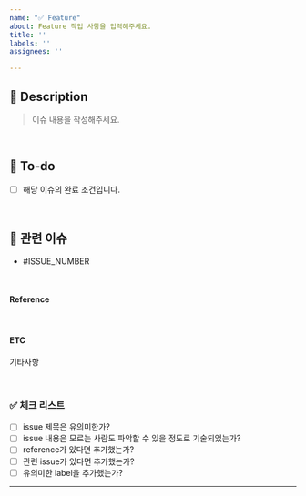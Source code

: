 ```yaml
---
name: "✅ Feature"
about: Feature 작업 사항을 입력해주세요.
title: ''
labels: ''
assignees: ''

---
```


## 📌 Description
> 이슈 내용을 작성해주세요.

<br>

## 📝 To-do
- [ ] 해당 이슈의 완료 조건입니다.

<br>

## 🤝 관련 이슈
- #ISSUE_NUMBER

<br>

#### Reference

<br>

#### ETC
기타사항

<br>

### ✅ 체크 리스트
- [ ] issue 제목은 유의미한가?
- [ ] issue 내용은 모르는 사람도 파악할 수 있을 정도로 기술되었는가?
- [ ] reference가 있다면 추가했는가?
- [ ] 관련 issue가 있다면 추가했는가?
- [ ] 유의미한 label을 추가했는가?

---
